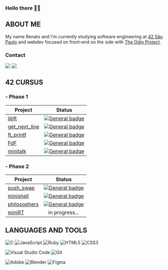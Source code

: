 ### Hello there 👨‍🚀

<!--
**rscres/rscres** is a ✨ _special_ ✨ repository because its `README.md` (this file) appears on your GitHub profile.

Here are some ideas to get you started:

- 🔭 I’m currently working on ...
- 🌱 I’m currently learning ...
- 👯 I’m looking to collaborate on ...
- 🤔 I’m looking for help with ...
- 💬 Ask me about ...
- 📫 How to reach me: ...
- 😄 Pronouns: ...
- ⚡ Fun fact: ...
-->

## ABOUT ME

My name Renato and I'm currently studying software engineering at [42 São Paulo](https://www.42sp.org.br/) and webdev focused on front-end on the side with [The Odin Project](https://www.theodinproject.com/).

### Contact

<div> 
  <a href = "mailto:renatocrescenti@gmail.com"><img src="https://img.shields.io/badge/Gmail-D14836?style=for-the-badge&logo=gmail&logoColor=white" target="_blank"></a>
  <a href="https://www.linkedin.com/in/renato-crescenti/" target="_blank"><img src="https://img.shields.io/badge/-LinkedIn-%230077B5?style=for-the-badge&logo=linkedin&logoColor=white" target="_blank"></a>   
</div>

## 42 CURSUS

### - Phase 1

| Project                                            | Status                                                                                             |
| -------------------------------------------------- |:--------------------------------------------------------------------------------------------------:|
| [libft](https://github.com/rscres/42Libft)         | [![General badge](https://img.shields.io/badge/Finished-125/100-<COLOR>.svg)](https://shields.io/) |
| [get_next_line](https://github.com/rscres/42GNL)   | [![General badge](https://img.shields.io/badge/Finished-112/100-<COLOR>.svg)](https://shields.io/) |
| [ft_printf](https://github.com/rscres/42ft_printf) | [![General badge](https://img.shields.io/badge/Finished-110/100-<COLOR>.svg)](https://shields.io/) |
| [FdF](https://github.com/rscres/42FdF)             | [![General badge](https://img.shields.io/badge/Finished-125/100-<COLOR>.svg)](https://shields.io/) |
| [minitalk](https://github.com/rscres/42minitalk)   | [![General badge](https://img.shields.io/badge/Finished-125/100-<COLOR>.svg)](https://shields.io/) |

### - Phase 2

| Project                                                  | Status                                                                                             |
| -----------------------------------------------------    |:--------------------------------------------------------------------------------------------------:|
| [push_swap](https://github.com/rscres/42push_swap)       | [![General badge](https://img.shields.io/badge/Finished-125/100-<COLOR>.svg)](https://shields.io/) |
| [minishell](https://github.com/rscres/42minishell)       | [![General badge](https://img.shields.io/badge/Finished-97/100-<COLOR>.svg)](https://shields.io/)  |
| [philosophers](https://github.com/rscres/42philosophers) | [![General badge](https://img.shields.io/badge/Finished-100/100-<COLOR>.svg)](https://shields.io/) |
| [miniRT](https://github.com/bonissanti/42SP_11_MiniRT)   | in progress...                                                                                     |

## LANGUAGES AND TOOLS

![C](https://img.shields.io/badge/c-%2300599C.svg?style=for-the-badge&logo=c&logoColor=white) ![JavaScript](https://img.shields.io/badge/javascript-%23323330.svg?style=for-the-badge&logo=javascript&logoColor=%23F7DF1E) ![Ruby](https://img.shields.io/badge/ruby-%23CC342D.svg?style=for-the-badge&logo=ruby&logoColor=white) ![HTML5](https://img.shields.io/badge/html5-%23E34F26.svg?style=for-the-badge&logo=html5&logoColor=white) ![CSS3](https://img.shields.io/badge/css3-%231572B6.svg?style=for-the-badge&logo=css3&logoColor=white) 

![Visual Studio Code](https://img.shields.io/badge/Visual%20Studio%20Code-0078d7.svg?style=for-the-badge&logo=visual-studio-code&logoColor=white) ![Git](https://img.shields.io/badge/git-%23F05033.svg?style=for-the-badge&logo=git&logoColor=white) 

![Adobe](https://img.shields.io/badge/adobe-%23FF0000.svg?style=for-the-badge&logo=adobe&logoColor=white) ![Blender](https://img.shields.io/badge/blender-%23F5792A.svg?style=for-the-badge&logo=blender&logoColor=white) ![Figma](https://img.shields.io/badge/figma-%23F24E1E.svg?style=for-the-badge&logo=figma&logoColor=white)
